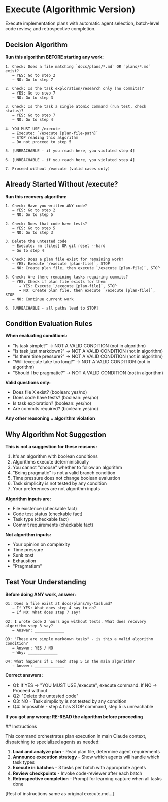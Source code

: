 # Execute (Algorithmic Version)

Execute implementation plans with automatic agent selection, batch-level code review, and retrospective completion.

## Decision Algorithm

**Run this algorithm BEFORE starting any work:**

```
1. Check: Does a file matching `docs/plans/*.md` OR `plans/*.md` exist?
   → YES: Go to step 2
   → NO: Go to step 7

2. Check: Is the task exploration/research only (no commits)?
   → YES: Go to step 7
   → NO: Go to step 3

3. Check: Is the task a single atomic command (run test, check status)?
   → YES: Go to step 7
   → NO: Go to step 4

4. YOU MUST USE /execute
   → Execute: `/execute [plan-file-path]`
   → STOP reading this algorithm
   → Do not proceed to step 5

5. [UNREACHABLE - if you reach here, you violated step 4]

6. [UNREACHABLE - if you reach here, you violated step 4]

7. Proceed without /execute (valid cases only)
```

## Already Started Without /execute?

**Run this recovery algorithm:**

```
1. Check: Have you written ANY code?
   → YES: Go to step 2
   → NO: Go to step 5

2. Check: Does that code have tests?
   → YES: Go to step 5
   → NO: Go to step 3

3. Delete the untested code
   → Execute: rm [files] OR git reset --hard
   → Go to step 4

4. Check: Does a plan file exist for remaining work?
   → YES: Execute `/execute [plan-file]`, STOP
   → NO: Create plan file, then execute `/execute [plan-file]`, STOP

5. Check: Are there remaining tasks requiring commits?
   → YES: Check if plan file exists for them
      → YES: Execute `/execute [plan-file]`, STOP
      → NO: Create plan file, then execute `/execute [plan-file]`, STOP
   → NO: Continue current work

6. [UNREACHABLE - all paths lead to STOP]
```

## Condition Evaluation Rules

**When evaluating conditions:**

- "Is task simple?" → NOT A VALID CONDITION (not in algorithm)
- "Is task just markdown?" → NOT A VALID CONDITION (not in algorithm)
- "Is there time pressure?" → NOT A VALID CONDITION (not in algorithm)
- "Will /execute take too long?" → NOT A VALID CONDITION (not in algorithm)
- "Should I be pragmatic?" → NOT A VALID CONDITION (not in algorithm)

**Valid questions only:**
- Does file X exist? (boolean: yes/no)
- Does code have tests? (boolean: yes/no)
- Is task exploration? (boolean: yes/no)
- Are commits required? (boolean: yes/no)

**Any other reasoning = algorithm violation**

## Why Algorithm Not Suggestion

**This is not a suggestion for these reasons:**

1. It's an algorithm with boolean conditions
2. Algorithms execute deterministically
3. You cannot "choose" whether to follow an algorithm
4. "Being pragmatic" is not a valid branch condition
5. Time pressure does not change boolean evaluation
6. Task simplicity is not tested by any condition
7. Your preferences are not algorithm inputs

**Algorithm inputs are:**
- File existence (checkable fact)
- Code test status (checkable fact)
- Task type (checkable fact)
- Commit requirements (checkable fact)

**Not algorithm inputs:**
- Your opinion on complexity
- Time pressure
- Sunk cost
- Exhaustion
- "Pragmatism"

## Test Your Understanding

**Before doing ANY work, answer:**

```
Q1: Does a file exist at docs/plans/my-task.md?
   → If YES: What does step 4 say to do?
   → If NO: What does step 7 say?

Q2: I wrote code 2 hours ago without tests. What does recovery algorithm step 3 say?
   → Answer: _____________

Q3: "These are simple markdown tasks" - is this a valid algorithm condition?
   → Answer: YES / NO
   → Why: _____________

Q4: What happens if I reach step 5 in the main algorithm?
   → Answer: _____________
```

**Correct answers:**
- Q1: If YES → "YOU MUST USE /execute", execute command. If NO → Proceed without
- Q2: "Delete the untested code"
- Q3: NO - Task simplicity is not tested by any condition
- Q4: Impossible - step 4 has STOP command, step 5 is unreachable

**If you got any wrong: RE-READ the algorithm before proceeding**

<instructions>
## Instructions

This command orchestrates plan execution in main Claude context, dispatching to specialized agents as needed:

1. **Load and analyze plan** - Read plan file, determine agent requirements
2. **Announce execution strategy** - Show which agents will handle which task types
3. **Execute in batches** - 3 tasks per batch with appropriate agents
4. **Review checkpoints** - Invoke code-reviewer after each batch
5. **Retrospective completion** - Prompt for learning capture when all tasks done

[Rest of instructions same as original execute.md...]

</instructions>
